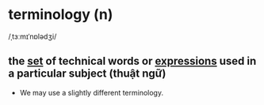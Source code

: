 # terminology (n)

/ˌtɜːmɪˈnɒlədʒi/

## the [set](set-n.md#set-of-something---a-group-of-similar-things-that-belongs-together-in-some-way) of technical words or [expressions](expression-n.md#a-word-or-phrase) used in a particular subject (thuật ngữ)

- We may use a slightly different terminology.